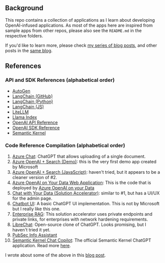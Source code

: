 ## Background
This repo contains a collection of applications as I learn about developing OpenAI-infused applications.
As most of the apps here are inspired from sample apps from other repos, please also see the `README.md` in the respective folders.

If you'd like to learn more, please check [my series of blog posts](https://www.raffertyuy.com/raztype/building-openai-infused-apps/), and other posts in the [same blog](https://www.raffertyuy.com).


## References
### API and SDK References (alphabetical order)
- [AutoGen](https://microsoft.github.io/autogen)
- [LangChain (GitHub)](https://github.com/hwchase17/langchain)
- [LangChain (Python)](https://python.langchain.com/docs/get_started/introduction)
- [LangChain (JS)](https://js.langchain.com/docs/get_started/introduction)
- [LiteLLM](https://litellm.ai)
- [Llama Index](https://github.com/run-llama/llama_index)
- [OpenAI API Reference](https://platform.openai.com/docs/api-reference/introduction)
- [OpenAI SDK Reference](https://platform.openai.com/docs/libraries/python-library)
- [Semantic Kernel](https://github.com/microsoft/semantic-kernel)


### Code Reference Compilation (alphabetical order)
1. [Azure Chat](https://github.com/microsoft/azurechat): ChatGPT that allows uploading of a single document.
2. [Azure OpenAI + Search (Demo)](https://github.com/Azure-Samples/azure-search-openai-demo): this is the very first demo app created by Microsoft
3. [Azure OpenAI + Search (JavaScript)](https://github.com/Azure-Samples/azure-search-openai-javascript): haven't tried, but it appears to be a cleaner version of #2.
4. [Azure OpenAI on Your Data Web Application](https://github.com/microsoft/sample-app-aoai-chatGPT): This is the code that is deployed by [Azure OpenAI on your Data](https://learn.microsoft.com/en-us/azure/ai-services/openai/use-your-data-quickstart?tabs=command-line%2Cpython&pivots=programming-language-studio)
5. [Chat with Your Data (Solution Accelerator)](https://github.com/Azure-Samples/chat-with-your-data-solution-accelerator): similar to #1, but has a UI/UX for the admin page.
6. [Chatbot UI](https://github.com/mckaywrigley/chatbot-ui): A basic ChatGPT UI implementation. This is not by Microsoft but I really like this one.
7. [Enterprise RAG](https://github.com/Azure/GPT-RAG/): This solution accelerator uses private endpoints and private links, for enterprises with network hardening requirements.
8. [LibreChat](https://docs.librechat.ai/): Open-source clone of ChatGPT. Looks promising, but I haven't tried it yet.
9. [PubSec Info Assistant](https://github.com/microsoft/PubSec-Info-Assistant)
10. [Semantic Kernel Chat Copilot](https://github.com/microsoft/chat-copilot): The official Semantic Kernel ChatGPT application. Read more [here](https://learn.microsoft.com/en-us/semantic-kernel/chat-copilot/).

I wrote about some of the above in this [blog post](https://www.raffertyuy.com/raztype/azure-openai-starters/).